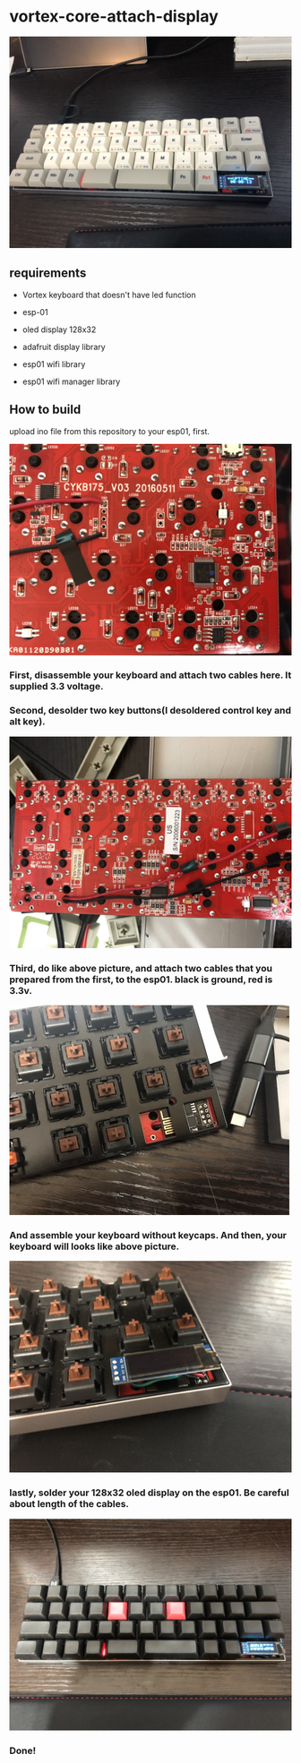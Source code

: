 # vortex-core-attach-display

![Alt text](https://github.com/Ja-sonYun/vortex-core-attach-display/blob/main/img/IMG_1720.jpg?raw=true "Title")

## requirements
- Vortex keyboard that doesn't have led function
- esp-01
- oled display 128x32

- adafruit display library
- esp01 wifi library
- esp01 wifi manager library

## How to build

upload ino file from this repository to your esp01, first.

![Alt text](https://github.com/Ja-sonYun/vortex-core-attach-display/blob/main/img/IMG_1733.jpg?raw=true "Title")
### First, disassemble your keyboard and attach two cables here. It supplied 3.3 voltage.

### Second, desolder two key buttons(I desoldered control key and alt key).

![Alt text](https://github.com/Ja-sonYun/vortex-core-attach-display/blob/main/img/IMG_1735.jpg?raw=true "Title")
### Third, do like above picture, and attach two cables that you prepared from the first, to the esp01. black is ground, red is 3.3v.

![Alt text](https://github.com/Ja-sonYun/vortex-core-attach-display/blob/main/img/IMG_1717.jpg?raw=true "Title")
### And assemble your keyboard without keycaps. And then, your keyboard will looks like above picture.

![Alt text](https://github.com/Ja-sonYun/vortex-core-attach-display/blob/main/img/IMG_1719.jpg?raw=true "Title")
### lastly, solder your 128x32 oled display on the esp01. Be careful about length of the cables.

![Alt text](https://github.com/Ja-sonYun/vortex-core-attach-display/blob/main/img/IMG_1747.jpg?raw=true "Title")
### Done!
